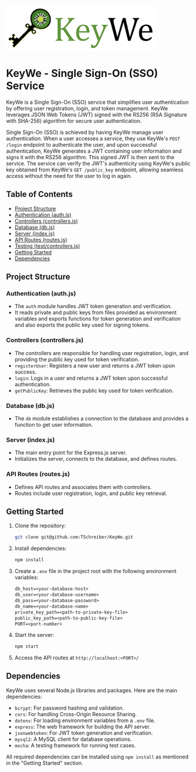![](https://github.com/TSchreiber/KeyWe/blob/main/public/logo-text-128px.png?raw=true) 
# KeyWe - Single Sign-On (SSO) Service

KeyWe is a Single Sign-On (SSO) service that simplifies user authentication by 
offering user registration, login, and token management. KeyWe leverages JSON 
Web Tokens (JWT) signed with the RS256 (RSA Signature with SHA-256) algorithm 
for secure user authentication.

Single Sign-On (SSO) is achieved by having KeyWe manage user authentication. 
When a user accesses a service, they use KeyWe's `POST /login` endpoint to 
authenticate the user, and upon successful authentication, KeyWe generates a
JWT containing user information and signs it with the RS256 algorithm. This 
signed JWT is then sent to the service. The service can verify the JWT's 
authenticity using KeyWe's public key obtained from KeyWe's `GET /public_key` 
endpoint, allowing seamless access without the need for the user to log in again.

## Table of Contents

- [Project Structure](#project-structure)
- [Authentication (auth.js)](#authentication-authjs)
- [Controllers (controllers.js)](#controllers-controllersjs)
- [Database (db.js)](#database-dbjs)
- [Server (index.js)](#server-indexjs)
- [API Routes (routes.js)](#api-routes-routesjs)
- [Testing (test/controllers.js)](#testing-controllersjs)
- [Getting Started](#getting-started)
- [Dependencies](#dependencies)

## Project Structure

### Authentication (auth.js)

- The `auth` module handles JWT token generation and verification.
- It reads private and public keys from files provided as environment variables and exports functions for token generation and verification and also exports the public key used for signing tokens.

### Controllers (controllers.js)

- The controllers are responsible for handling user registration, login, and providing the public key used for token verification.
- `registerUser`: Registers a new user and returns a JWT token upon success.
- `login`: Logs in a user and returns a JWT token upon successful authentication.
- `getPublicKey`: Retrieves the public key used for token verification.

### Database (db.js)

- The `db` module establishes a connection to the database and provides a function to get user information.

### Server (index.js)

- The main entry point for the Express.js server.
- Initializes the server, connects to the database, and defines routes.

### API Routes (routes.js)

- Defines API routes and associates them with controllers.
- Routes include user registration, login, and public key retrieval.

## Getting Started

1. Clone the repository:

   ```bash
   git clone git@github.com:TSchreiber/KeyWe.git
   ```

2. Install dependencies:

   ```bash
   npm install
   ```

3. Create a `.env` file in the project root with the following environment variables:

   ```env
   db_host=<your-database-host>
   db_user=<your-database-username>
   db_pass=<your-database-password>
   db_name=<your-database-name>
   private_key_path=<path-to-private-key-file>
   public_key_path=<path-to-public-key-file>
   PORT=<port-number>
   ```

4. Start the server:

   ```bash
   npm start
   ```

5. Access the API routes at `http://localhost:<PORT>/` 

## Dependencies

KeyWe uses several Node.js libraries and packages. Here are the main dependencies:

- `bcrypt`: For password hashing and validation.
- `cors`: For handling Cross-Origin Resource Sharing.
- `dotenv`: For loading environment variables from a `.env` file.
- `express`: The web framework for building the API server.
- `jsonwebtoken`: For JWT token generation and verification.
- `mysql2`: A MySQL client for database operations.
- `mocha`: A testing framework for running test cases.

All required dependencies can be installed using `npm install` as mentioned in the "Getting Started" section.
